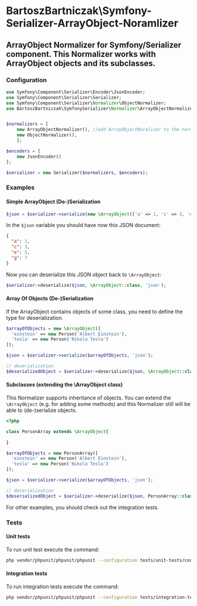 BartoszBartniczak\Symfony-Serializer-ArrayObject-Noramlizer
===========================================================
ArrayObject Normalizer for Symfony/Serializer component. This Normalizer works with ArrayObject objects and its subclasses.
------------------------------------------------

### Configuration

```php
use Symfony\Component\Serializer\Encoder\JsonEncoder;
use Symfony\Component\Serializer\Serializer;
use Symfony\Component\Serializer\Normalizer\ObjectNormalizer;
use BartoszBartniczak\SymfonySerializer\Normalizer\ArrayObjectNormalizer;


$normalizers = [
    new ArrayObjectNormalizer(), //add ArrayObjectNoralizer to the normalizers array
    new ObjectNormalizer(),
    ];

$encoders = [
    new JsonEncoder()
];

$serializer = new Serializer($normalizers, $encoders);
```

### Examples

#### Simple ArrayObject (De-)Serialization

```php
$json = $serializer->serialize(new \ArrayObject(['a' => 1, 'c' => 3, 'e' => 5, 'g' => 7]), 'json');
```

In the `$json` variable you should have now this JSON document:

```json
{
  "a": 1,
  "c": 3,
  "e": 5,
  "g": 7
}
```

Now you can deserialize this JSON object back to `\ArrayObject`:

```php
$serializer->deserialize($json, \ArrayObject::class, 'json');
```

#### Array Of Objects (De-)Serialization

If the ArrayObject contains objects of some class, you need to define the type for deserialization.

```php
$arrayOfObjects = new \ArrayObject([
  'einstein' => new Person('Albert Einstein'),
  'tesla' => new Person('Nikola Tesla')
]);

$json = $serializer->serialize($arrayOfObjects, 'json');

// deserialization
$deserializedObject = $serializer->deserialize($json, \ArrayObject::class.'<Person>', 'json');
```

#### Subclasses (extending the \ArrayObject class)

This Normalizer supports inheritance of objects. You can extend the `\ArrayObject` (e.g. for adding some methods) and this Normalizer still will be able to (de-)serialize objects.
 
```php
<?php

class PersonArray extends \ArrayObject{
    
}

$arrayOfObjects = new PersonArray([
  'einstein' => new Person('Albert Einstein'),
  'tesla' => new Person('Nikola Tesla')
]);

$json = $serializer->serialize($arrayOfObjects, 'json');

// deserialization
$deserializedObject = $serializer->deserialize($json, PersonArray::class.'<Person>', 'json');
```

For other examples, you should check out the integration tests.

### Tests

#### Unit tests

To run unit test execute the command:

```bash
php vendor/phpunit/phpunit/phpunit --configuration tests/unit-tests/configuration.xml
```

#### Integration tests

To run integration tests execute the command:

```bash
php vendor/phpunit/phpunit/phpunit --configuration tests/integration-tests/configuration.xml
```